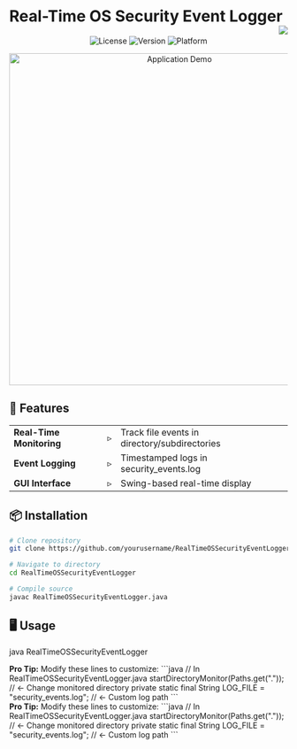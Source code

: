 # Real-Time OS Security Event Logger <img src="https://img.shields.io/badge/Java-ED8B00?style=for-the-badge&logo=openjdk&logoColor=white" align="right">

<p align="center">
  <img src="https://img.shields.io/badge/license-MIT-blue" alt="License">
  <img src="https://img.shields.io/badge/version-1.0.0-green" alt="Version">
  <img src="https://img.shields.io/badge/platform-Windows%20%7C%20Linux%20%7C%20MacOS-lightgrey" alt="Platform">
</p>

<div align="center">
  <img src="https://github.com/yourusername/RealTimeOSSecurityEventLogger/raw/main/screenshots/demo.gif" width="600" alt="Application Demo">
</div>

## 🚀 Features
<table>
  <tr>
    <td><strong>Real-Time Monitoring</strong></td>
    <td>▹</td>
    <td>Track file events in directory/subdirectories</td>
  </tr>
  <tr>
    <td><strong>Event Logging</strong></td>
    <td>▹</td>
    <td>Timestamped logs in security_events.log</td>
  </tr>
  <tr>
    <td><strong>GUI Interface</strong></td>
    <td>▹</td>
    <td>Swing-based real-time display</td>
  </tr>
</table>

## 📦 Installation
```bash
# Clone repository
git clone https://github.com/yourusername/RealTimeOSSecurityEventLogger.git

# Navigate to directory
cd RealTimeOSSecurityEventLogger

# Compile source
javac RealTimeOSSecurityEventLogger.java
```

## 🖥️ Usage

java RealTimeOSSecurityEventLogger

<div class="highlight"> <strong>Pro Tip:</strong> Modify these lines to customize: ```java // In RealTimeOSSecurityEventLogger.java startDirectoryMonitor(Paths.get(".")); // ← Change monitored directory private static final String LOG_FILE = "security_events.log"; // ← Custom log path ``` </div>

<div class="highlight"> <strong>Pro Tip:</strong> Modify these lines to customize: ```java // In RealTimeOSSecurityEventLogger.java startDirectoryMonitor(Paths.get(".")); // ← Change monitored directory private static final String LOG_FILE = "security_events.log"; // ← Custom log path ``` </div>
